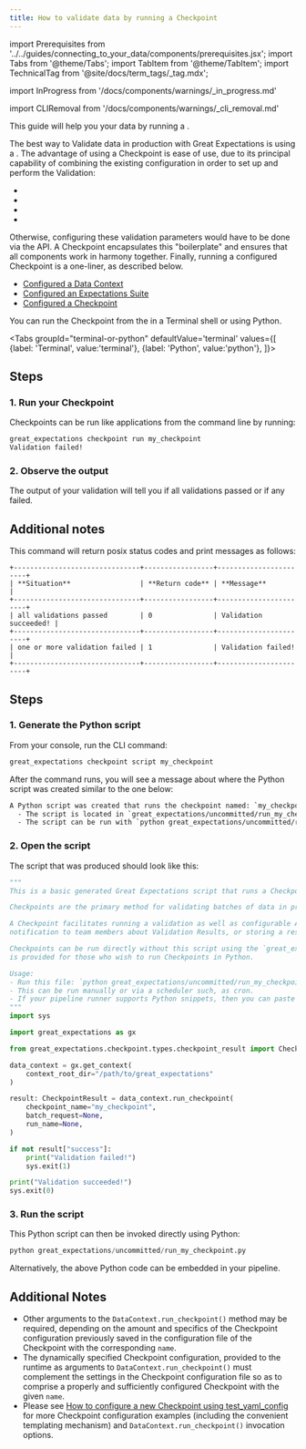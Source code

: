 ```yaml
---
title: How to validate data by running a Checkpoint
---
```


import Prerequisites from '../../guides/connecting_to_your_data/components/prerequisites.jsx';
import Tabs from '@theme/Tabs';
import TabItem from '@theme/TabItem';
import TechnicalTag from '@site/docs/term_tags/_tag.mdx';

import InProgress from '/docs/components/warnings/_in_progress.md'

import CLIRemoval from '/docs/components/warnings/_cli_removal.md'

<CLIRemoval />

<InProgress />

This guide will help you <TechnicalTag tag="validation" text="Validate" /> your data by running a <TechnicalTag tag="checkpoint" text="Checkpoint" />.

The best way to Validate data in production with Great Expectations is using a <TechnicalTag tag="checkpoint" text="Checkpoint" />. The advantage of using a Checkpoint is ease of use, due to its principal capability of combining the existing configuration in order to set up and perform the Validation:
- <TechnicalTag tag="expectation_suite" text="Expectation Suites" />
- <TechnicalTag tag="data_connector" text="Data Connectors" />
- <TechnicalTag tag="batch_request" text="Batch Requests" />
- <TechnicalTag tag="action" text="Actions" />

Otherwise, configuring these validation parameters would have to be done via the API.  A Checkpoint encapsulates this "boilerplate" and ensures that all components work in harmony together.  Finally, running a configured Checkpoint is a one-liner, as described below.

<Prerequisites>

- [Configured a Data Context](/docs/guides/setup/configuring_data_contexts/instantiating_data_contexts/how_to_quickly_instantiate_a_data_context)
- [Configured an Expectations Suite](/docs/guides/expectations/how_to_create_and_edit_expectations_with_instant_feedback_from_a_sample_batch_of_data)
- [Configured a Checkpoint](./checkpoints/how_to_create_a_new_checkpoint.md)

</Prerequisites>

You can run the Checkpoint from the <TechnicalTag tag="cli" text="CLI" /> in a Terminal shell or using Python.

<Tabs
  groupId="terminal-or-python"
  defaultValue='terminal'
  values={[
  {label: 'Terminal', value:'terminal'},
  {label: 'Python', value:'python'},
  ]}>

<TabItem value="terminal">

## Steps

### 1. Run your Checkpoint

Checkpoints can be run like applications from the command line by running:

```bash
great_expectations checkpoint run my_checkpoint
Validation failed!
```

### 2. Observe the output

The output of your validation will tell you if all validations passed or if any failed.

## Additional notes

This command will return posix status codes and print messages as follows:

    +-------------------------------+-----------------+-----------------------+
    | **Situation**                 | **Return code** | **Message**           |
    +-------------------------------+-----------------+-----------------------+
    | all validations passed        | 0               | Validation succeeded! |
    +-------------------------------+-----------------+-----------------------+
    | one or more validation failed | 1               | Validation failed!    |
    +-------------------------------+-----------------+-----------------------+


</TabItem>
<TabItem value="python">

## Steps


### 1. Generate the Python script

From your console, run the CLI command:

```bash
great_expectations checkpoint script my_checkpoint
```

After the command runs, you will see a message about where the Python script was created similar to the one below:

```bash
A Python script was created that runs the checkpoint named: `my_checkpoint`
  - The script is located in `great_expectations/uncommitted/run_my_checkpoint.py`
  - The script can be run with `python great_expectations/uncommitted/run_my_checkpoint.py`
```

### 2. Open the script

The script that was produced should look like this:

```python
"""
This is a basic generated Great Expectations script that runs a Checkpoint.

Checkpoints are the primary method for validating batches of data in production and triggering any followup actions.

A Checkpoint facilitates running a validation as well as configurable Actions such as updating Data Docs, sending a
notification to team members about Validation Results, or storing a result in a shared cloud storage.

Checkpoints can be run directly without this script using the `great_expectations checkpoint run` command.  This script
is provided for those who wish to run Checkpoints in Python.

Usage:
- Run this file: `python great_expectations/uncommitted/run_my_checkpoint.py`.
- This can be run manually or via a scheduler such, as cron.
- If your pipeline runner supports Python snippets, then you can paste this into your pipeline.
"""
import sys

import great_expectations as gx

from great_expectations.checkpoint.types.checkpoint_result import CheckpointResult

data_context = gx.get_context(
    context_root_dir="/path/to/great_expectations"
)

result: CheckpointResult = data_context.run_checkpoint(
    checkpoint_name="my_checkpoint",
    batch_request=None,
    run_name=None,
)

if not result["success"]:
    print("Validation failed!")
    sys.exit(1)

print("Validation succeeded!")
sys.exit(0)
```

### 3. Run the script

This Python script can then be invoked directly using Python:

```python
python great_expectations/uncommitted/run_my_checkpoint.py
```

Alternatively, the above Python code can be embedded in your pipeline.

## Additional Notes

- Other arguments to the `DataContext.run_checkpoint()` method may be required, depending on the amount and specifics of the Checkpoint configuration previously saved in the configuration file of the Checkpoint with the corresponding `name`.
- The dynamically specified Checkpoint configuration, provided to the runtime as arguments to `DataContext.run_checkpoint()` must complement the settings in the Checkpoint configuration file so as to comprise a properly and sufficiently configured Checkpoint with the given `name`.
- Please see [How to configure a new Checkpoint using test_yaml_config](./checkpoints/how_to_configure_a_new_checkpoint_using_test_yaml_config.md) for more Checkpoint configuration examples (including the convenient templating mechanism) and `DataContext.run_checkpoint()` invocation options.

</TabItem>
</Tabs>


